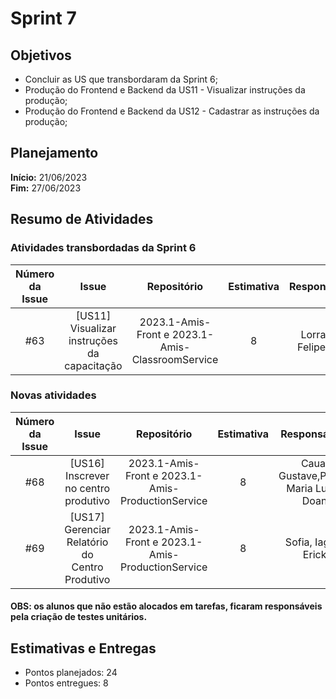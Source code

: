# Sprint 7

## Objetivos

- Concluir as US que transbordaram da Sprint 6;
- Produção do Frontend e Backend da US11 - Visualizar instruções da produção;
- Produção do Frontend e Backend da US12 - Cadastrar as instruções da produção;

## Planejamento
**Início:** 21/06/2023<br/>
**Fim:** 27/06/2023

## Resumo de Atividades


### Atividades transbordadas da Sprint 6

| Número da Issue |             Issue              |       Repositório       | Estimativa |           Responsáveis            |  Status   |
|:---------------:|:------------------------------:|:-----------------------:|:----------:|:---------------------------------:| :---: |
|       #63       |   [US11] Visualizar instruções da capacitação  |    2023.1-Amis-Front  e 2023.1-Amis-ClassroomService  |     8      |     Lorrayne, Felipe, Eric       |  Done |



### Novas atividades
| Número da Issue |             Issue              |       Repositório       | Estimativa |           Responsáveis            |  Status   |
|:---------------:|:------------------------------:|:-----------------------:|:----------:|:---------------------------------:| :---: |
|       #68      |   [US16] Inscrever no centro produtivo  |    2023.1-Amis-Front  e 2023.1-Amis-ProductionService  |     8      |     Caua, Gustave,Pedro, Maria Luisa, Doan    |  In progress |
|       #69     |   [US17] Gerenciar Relatório do Centro Produtivo  |    2023.1-Amis-Front  e 2023.1-Amis-ProductionService  |     8      |     Sofia, Iago e Erick    |  In progress |



#### OBS: os alunos que não estão alocados em tarefas, ficaram responsáveis pela criação de testes unitários.


## Estimativas e Entregas
* Pontos planejados: 24
* Pontos entregues: 8
